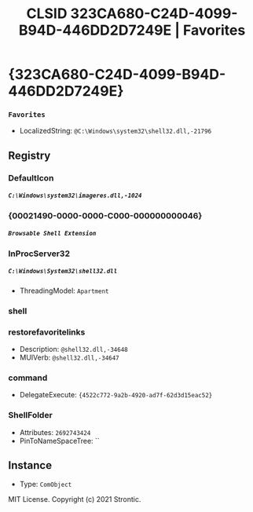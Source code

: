 ﻿---
title: "CLSID 323CA680-C24D-4099-B94D-446DD2D7249E | Favorites"
excerpt: What is COM-Object CLSID 323CA680-C24D-4099-B94D-446DD2D7249E?
---

# {323CA680-C24D-4099-B94D-446DD2D7249E}

### `Favorites`
* LocalizedString: `@C:\Windows\system32\shell32.dll,-21796`

## Registry


### DefaultIcon

##### `C:\Windows\system32\imageres.dll,-1024`

### {00021490-0000-0000-C000-000000000046}

##### `Browsable Shell Extension`

### InProcServer32

##### `C:\Windows\System32\shell32.dll`
* ThreadingModel: `Apartment`

### shell


### restorefavoritelinks

* Description: `@shell32.dll,-34648`
* MUIVerb: `@shell32.dll,-34647`

### command

* DelegateExecute: `{4522c772-9a2b-4920-ad7f-62d3d15eac52}`

### ShellFolder

* Attributes: `2692743424`
* PinToNameSpaceTree: ``

## Instance

* Type: `ComObject`

MIT License. Copyright (c) 2021 Strontic.


